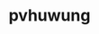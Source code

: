---
title: pvhuwung
github: https://github.com/pvhuwung
mode: dark
transition: 3s
archetype:
  - Little Bit of Everything
  - Code
  - Anime
  - Editor's Choice
  - Dynamic
---